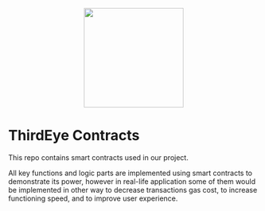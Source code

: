 <p align="center">
  <img src="https://github.com/ThirdEyeTeam/site/blob/master/logo400x400.png?raw=true" height="200" />
</p>

# ThirdEye Contracts


This repo contains smart contracts used in our project.

All key functions and logic parts are implemented using smart contracts to demonstrate its power, however in real-life application some of them would be implemented in other way to decrease transactions gas cost, to increase functioning speed, and to improve user experience.
